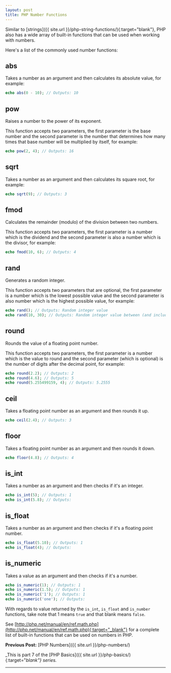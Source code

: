 ```yaml
---
layout: post
title: PHP Number Functions
---
```


Similar to [strings]({{ site.url }}/php-string-functions/){:target="blank"}, PHP also has a wide array of built-in functions that can be used when working with numbers.

Here's a list of the commonly used number functions:

## abs

Takes a number as an argument and then calculates its absolute value, for example:

```php
echo abs(0 - 10); // Outputs: 10
```

## pow

Raises a number to the power of its exponent.

This function accepts two parameters, the first parameter is the base number and the second parameter is the number that determines how many times that base number will be multiplied by itself, for example:

```php
echo pow(2, 4); // Outputs: 16
```

## sqrt

Takes a number as an argument and then calculates its square root, for example:

```php
echo sqrt(9); // Outputs: 3
```

## fmod

Calculates the remainder (modulo) of the division between two numbers.

This function accepts two parameters, the first parameter is a number which is the dividend and the second parameter is also a number which is the divisor, for example:


```php
echo fmod(10, 6); // Outputs: 4
```

## rand

Generates a random integer.

This function accepts two parameters that are optional, the first parameter is a number which is the lowest possible value and the second parameter is also number which is the highest possible value, for example:


```php
echo rand(); // Outputs: Random integer value
echo rand(10, 30); // Outputs: Random integer value between (and including) 10 and 30
```

## round

Rounds the value of a floating point number.

This function accepts two parameters, the first parameter is a number which is the value to round and the second parameter (which is optional) is the number of digits after the decimal point, for example:

```php
echo round(2.2); // Outputs: 2
echo round(4.6); // Outputs: 5
echo round(5.255499159, 4); // Outputs: 5.2555
```

## ceil

Takes a floating point number as an argument and then rounds it up.

```php
echo ceil(2.4); // Outputs: 3
```

## floor

Takes a floating point number as an argument and then rounds it down.

```php
echo floor(4.8); // Outputs: 4
```

## is_int

Takes a number as an argument and then checks if it's an integer.

```php
echo is_int(5); // Outputs: 1
echo is_int(5.8); // Outputs:
```

## is_float

Takes a number as an argument and then checks if it's a floating point number.

```php
echo is_float(5.10); // Outputs: 1
echo is_float(4); // Outputs: 
```
## is_numeric

Takes a value as an argument and then checks if it's a number.

```php
echo is_numeric(1); // Outputs: 1
echo is_numeric(1.5); // Outputs: 1
echo is_numeric('1'); // Outputs: 1
echo is_numeric('one'); // Outputs: 
```

With regards to value returned by the `is_int`, `is_float` and `is_number` functions, take note that 1 means `true` and that blank means `false`.

See [http://php.net/manual/en/ref.math.php](http://php.net/manual/en/ref.math.php){:target="_blank"} for a complete list of built-in functions that can be used on numbers in PHP.

**Previous Post:** [PHP Numbers]({{ site.url }}/php-numbers/)

_This is part 7 of the [PHP Basics]({{ site.url }}/php-basics/){:target="_blank"} series._

---
